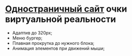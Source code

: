 <h1><a href="https://yaloftd.github.io/Hydra/">Одностраничный сайт</a> очки виртуальной реальности</h1>
<ul>
  <li>Адаптив до 320px;</li>
  <li>Меню бургер;</li>
  <li>Плавная прокрутка до нужного блока;</li>
  <li>Анимация элементов при движений мыши;</li>
</ul>
